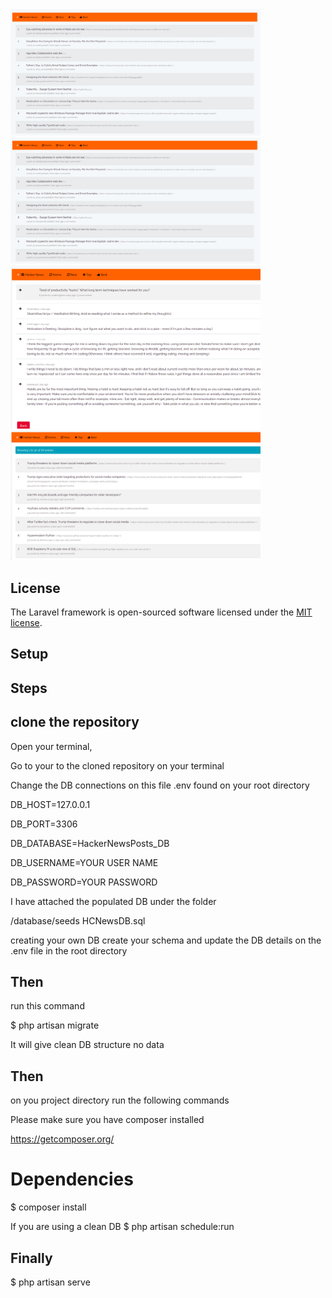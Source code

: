 <img src="Screenshot.png" width="400">
<img src="Screenshot2.png" width="400">
<img src="Screenshot3.png" width="400">
<img src="Screenshot4.png" width="400">


## License

The Laravel framework is open-sourced software licensed under the [MIT license](https://opensource.org/licenses/MIT).

## Setup

## Steps

## clone the repository

Open your terminal,

Go to your to the cloned repository on your terminal 

Change the DB connections on this file .env found on your root directory

DB_HOST=127.0.0.1

DB_PORT=3306

DB_DATABASE=HackerNewsPosts_DB

DB_USERNAME=YOUR USER NAME

DB_PASSWORD=YOUR PASSWORD

I have attached the populated DB under the folder 

/database/seeds
HCNewsDB.sql

creating your own DB
create your schema and update the DB details on the .env file in the root directory 

## Then
run this command

$ php artisan migrate

It will give clean DB  structure no data

## Then

on you project directory run the following commands

Please make sure you have composer installed

https://getcomposer.org/

# Dependencies
$ composer install

If you are using a clean DB
$ php artisan schedule:run

## Finally
$ php artisan serve 